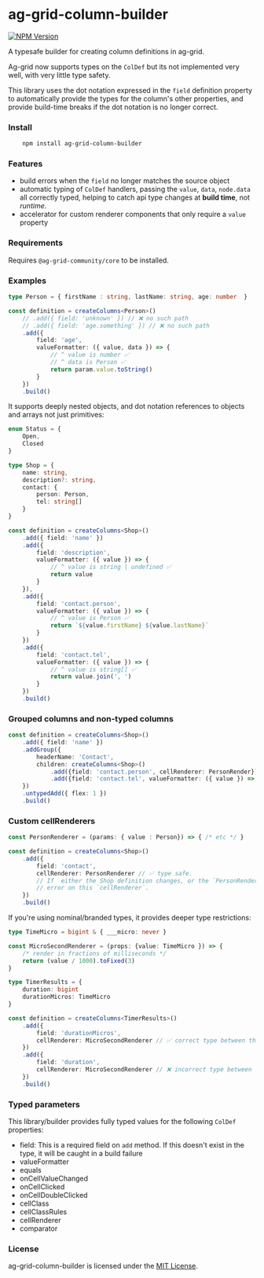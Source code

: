 # ag-grid-column-builder

[![NPM Version][npm-image]][npm-url]


A typesafe builder for creating column definitions in ag-grid. 

Ag-grid now supports types on the `ColDef` but its not implemented very well, with very little type safety. 

This library uses the dot notation expressed in the `field` definition property to automatically provide the types for the column's other properties, and provide build-time breaks if the dot notation is no longer correct. 

### Install

```sh
    npm install ag-grid-column-builder
```

### Features

 - build errors when the `field` no longer matches the source object 
 - automatic typing of `ColDef` handlers, passing the `value`, `data`, `node.data` all correctly typed, helping to catch api type changes at **build time**, not _runtime_.
 - accelerator for custom renderer components that only require a `value` property

### Requirements

Requires `@ag-grid-community/core` to be installed. 

### Examples

```ts
type Person = { firstName : string, lastName: string, age: number  }

const definition = createColumns<Person>()
    // .add({ field: 'unknown' }) // ❌ no such path
    // .add({ field: 'age.something' }) // ❌ no such path
    .add({
        field: 'age',
        valueFormatter: ({ value, data }) => {
            // ^ value is number ✅
            // ^ data is Person ✅
            return param.value.toString()
        }
    })
    .build()
```

It supports deeply nested objects, and dot notation references to objects and arrays not just primitives:

```ts
enum Status = {
    Open,
    Closed
}

type Shop = {
    name: string,
    description?: string,
    contact: {
        person: Person,
        tel: string[]
    }
}

const definition = createColumns<Shop>()
    .add({ field: 'name' })
    .add({ 
        field: 'description', 
        valueFormatter: ({ value }) => {
            // ^ value is string | undefined ✅
            return value
        }
    }),
    .add({ 
        field: 'contact.person', 
        valueFormatter: ({ value }) => {
            // ^ value is Person ✅
            return `${value.firstName} ${value.lastName}`
        }
    })
    .add({ 
        field: 'contact.tel', 
        valueFormatter: ({ value }) => {
            // ^ value is string[] ✅
            return value.join(', ')
        }
    })
    .build()
```


### Grouped columns and non-typed columns

```ts
const definition = createColumns<Shop>()
    .add({ field: 'name' })
    .addGroup({
        headerName: 'Contact',
        children: createColumns<Shop>()
            .add({field: 'contact.person', cellRenderer: PersonRender})
            .add({field: 'contact.tel', valueFormatter: ({ value }) => value.join(', ')})
    })
    .untypedAdd({ flex: 1 })
    .build()
```

### Custom cellRenderers 

```ts
const PersonRenderer = (params: { value : Person}) => { /* etc */ }

const definition = createColumns<Shop>()
    .add({ 
        field: 'contact', 
        cellRenderer: PersonRenderer // ✅ type safe. 
        // If  either the Shop definition changes, or the `PersonRenderer` it will give a build
        // error on this `cellRenderer`. 
    })
    .build()
```

If you're using nominal/branded types, it provides deeper type restrictions:

```ts
type TimeMicro = bigint & { ___micro: never }

const MicroSecondRenderer = (props: {value: TimeMicro }) => { 
    /* render in fractions of milliseconds */
    return (value / 1000).toFixed(3)
}

type TimerResults = {
    duration: bigint
    durationMicros: TimeMicro
}

const definition = createColumns<TimerResults>()
    .add({ 
        field: 'durationMicros', 
        cellRenderer: MicroSecondRenderer // ✅ correct type between the field property and the renderer
    })
    .add({ 
        field: 'duration', 
        cellRenderer: MicroSecondRenderer // ❌ incorrect type between the field property and the renderer
    })
    .build()
```

### Typed parameters

This library/builder provides fully typed values for the following `ColDef` properties:

- field: This is a required field on `add` method. If this doesn't exist in the type, it will be caught in a build failure
- valueFormatter
- equals
- onCellValueChanged
- onCellClicked
- onCellDoubleClicked
- cellClass
- cellClassRules
- cellRenderer
- comparator

### License

ag-grid-column-builder is licensed under the [MIT License](https://mit-license.org/).


[npm-image]: https://img.shields.io/npm/v/ag-grid-column-builder.svg
[npm-url]: https://npmjs.org/package/ag-grid-column-builder
